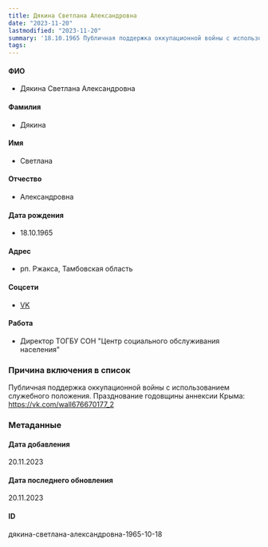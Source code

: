 ```yaml
---
title: Дякина Светлана Александровна
date: "2023-11-20"
lastmodified: "2023-11-20"
summary: '18.10.1965 Публичная поддержка оккупационной войны с использованием служебного положения. Празднование годовщины аннексии Крыма\: https\://vk.com/wall676670177_2'
tags: 
---
```

<!--# pp2-->
<!--## Фигурант-->
<!--### Личные данные-->
#### ФИО
- Дякина Светлана Александровна
#### Фамилия
- Дякина
#### Имя
- Светлана
#### Отчество
- Александровна
#### Дата рождения
- 18.10.1965
#### Адрес
- рп. Ржакса, Тамбовская область
#### Соцсети
- [VK](https://vk.com/id676670177)
#### Работа
- Директор ТОГБУ СОН "Центр социального обслуживания населения"
### Причина включения в список
Публичная поддержка оккупационной войны с использованием служебного положения. Празднование годовщины аннексии Крыма: https://vk.com/wall676670177_2
### Метаданные
#### Дата добавления
20.11.2023
#### Дата последнего обновления
20.11.2023
#### ID
дякина-светлана-александровна-1965-10-18
<!--## END;-->
